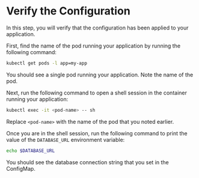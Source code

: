 # Verify the Configuration

In this step, you will verify that the configuration has been applied to your application.

First, find the name of the pod running your application by running the following command:

```bash
kubectl get pods -l app=my-app
```

You should see a single pod running your application. Note the name of the pod.

Next, run the following command to open a shell session in the container running your application:

```bash
kubectl exec -it <pod-name> -- sh
```

Replace `<pod-name>` with the name of the pod that you noted earlier.

Once you are in the shell session, run the following command to print the value of the `DATABASE_URL` environment variable:

```bash
echo $DATABASE_URL
```

You should see the database connection string that you set in the ConfigMap.
